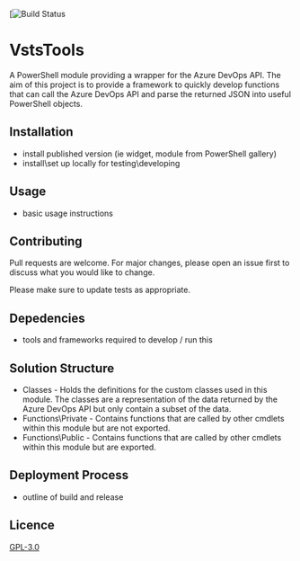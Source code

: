 [![Build Status](https://github.com/NickGraham101/VstsTools/actions/workflows/test.yml/badge.svg)

# VstsTools

A PowerShell module providing a wrapper for the Azure DevOps API.  The aim of this project is to provide a framework to quickly develop functions that can call the Azure DevOps API and parse the returned JSON into useful PowerShell objects.

## Installation

- install published version (ie widget, module from PowerShell gallery)
- install\set up locally for testing\developing

## Usage

- basic usage instructions

## Contributing

Pull requests are welcome. For major changes, please open an issue first to discuss what you would like to change.

Please make sure to update tests as appropriate.

## Depedencies

- tools and frameworks required to develop / run this

## Solution Structure

* Classes - Holds the definitions for the custom classes used in this module.  The classes are a representation of the data returned by the Azure DevOps API but only contain a subset of the data.
* Functions\Private - Contains functions that are called by other cmdlets within this module but are not exported.
* Functions\Public - Contains functions that are called by other cmdlets within this module but are exported.

## Deployment Process

- outline of build and release

## Licence

[GPL-3.0](/LICENSE)

